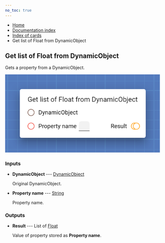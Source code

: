 ```yaml
---
no_toc: true
---
```


<ul class="breadcrumb">
    <li><a href="">Home</a></li>
    <li><a href="documentation">Documentation index</a></li>
    <li><a href="cards/">Index of cards</a></li>
    <li>Get list of Float from DynamicObject</li>
</ul>

## Get list of Float from DynamicObject

Gets a property from a DynamicObject.

!["Get list of Float from DynamicObject" card](assets/img/cards/getListFromDynamicObject(Float).png)


### Inputs


* **DynamicObject** --- [DynamicObject](types/DynamicObject)

  Original DynamicObject.

* **Property name** --- [String](types/String)

  Property name.





### Outputs


* **Result** --- List of [Float](types/Float)

  Value of property stored as **Property name**.




